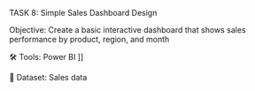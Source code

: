 TASK 8: Simple Sales Dashboard Design

Objective:
Create a basic interactive dashboard that shows sales performance by product, region, and month

🛠 Tools:
Power BI ]]

📁 Dataset:
Sales data
